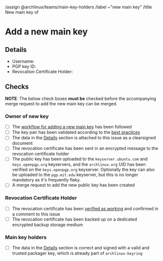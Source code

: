 <!--
This template is used when a new main PGP public key needs to be added to the
distribution's keyring.
It is used by users with a valid packager key.

NOTE: All comment sections with a MODIFY note need to be edited. All checkboxes
in the "Checks" section labeled as "Owner of new key" need to be checked by the
owner of the new key.
-->
/assign @archlinux/teams/main-key-holders
/label ~"new main key"
/title New main key of <!-- MODIFY: Add new main key holder's username -->
<!--
Please do not remove the above quick actions, which automatically label the
issue and assign relevant users.
-->

# Add a new main key

## Details

- Username: <!-- MODIFY: Add the @-prefixed username -->
- PGP key ID: <!-- MODIFY: Add the output of `gpg --keyid-format long --list-key <MY UID> | sed -n '2p' | tr -d ' '` here -->
- Revocation Certificate Holder: <!-- MODIFY: Add the @-prefixed username of the revocation certificate holder -->

<!--
MODIFY: Attach the above information of the details section as a clearsigned
document (see https://www.gnupg.org/gph/en/manual/x135.html) to this ticket
using a valid packager key of the user:

* Select the above text, copy/paste it into a file (e.g. `details.txt`).
* Make sure to sign with the root certificate of the packager key (not any of
  the subkeys!):
  `gpg --armor --default-key <fingerprint_of_root>! --clearsign details.txt`
* Upload `details.txt` as attachment to this ticket.
-->

## Checks

**NOTE**: The below check boxes **must be** checked before the accompanying
merge request to add the new main key can be merged.

### Owner of new key

- [ ] The [workflow for adding a new main
  key](https://gitlab.archlinux.org/archlinux/archlinux-keyring/-/wikis/workflows/add-a-new-main-key)
  has been followed
- [ ] The key pair has been validated according to the [best
  practices](https://gitlab.archlinux.org/archlinux/archlinux-keyring/-/wikis/best-practices#validating-a-key-pair)
- [ ] The data in the [Details](#details) section is attached to this issue as
  a clearsigned document
- [ ] The revocation certificate has been sent in an encrypted message to the
  revocation certificate holder
- [ ] The public key has been uploaded to the `keyserver.ubuntu.com` and
  `keys.openpgp.org` keyservers, and the `archlinux.org` UID has been verified
  on the `keys.openpgp.org` keyserver.  Optionally the key can also be uploaded
  to the `pgp.mit.edu` keyserver, but this is no longer mandatory as it's
  frequently flaky.
- [ ] A merge request to add the new public key has been created

### Revocation Certificate Holder

- [ ] The revocation certificate has been [verified
  as working](https://gitlab.archlinux.org/archlinux/archlinux-keyring/-/wikis/workflows/verify-a-revocation-certificate)
  and confirmed in a comment to this issue
- [ ] The revocation certificate has been backed up on a dedicated encrypted backup storage medium

### Main key holders

- [ ] The data in the [Details](#details) section is correct and signed with a
  valid and trusted packager key, which is already part of `archlinux-keyring`
